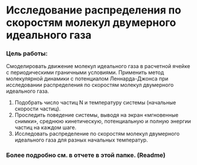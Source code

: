 # Исследование распределения по скоростям молекул двумерного идеального газа
### Цель работы:  
Смоделировать движение молекул идеального газа в расчетной ячейке с периодическими граничными условиями.
Применить метод молекулярной динамики с потенциалом Леннарда-Джонса при исследовании распределения по скоростям молекул двумерного идеального газа.  
  
1.	Подобрать число частиц N и температуру системы (начальные скорости частиц).  
2.	Проследить поведение системы, выводя на экран «мгновенные снимки», среднюю кинетическую, потенциальную и полную энергии частиц на каждом шаге.   
3.	Исследовать распределение по скоростям молекул двумерного идеального газа для разных начальных температур.  
  
  
### Более подробно см. в отчете в этой папке. (Readme)
